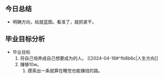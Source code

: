 ## 今日总结

- 明确方向，绘就蓝图。看准了，就抓紧干。

## 毕业目标分析

- 毕业目标
	1. 将自己培养成自己想要成为的人。 [[2024-04-16#^fb8b6c|人生方向]] 
	2. 赚够10w。
		1. 摸索出一条就算在睡觉也能赚钱的路。